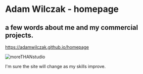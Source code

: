 # Adam Wilczak - homepage
## a few words about me and my commercial projects.

https://adamwilczak.github.io/homepage

![moreTHANstudio](https://adamwilczak.github.io/homepage/pic/ogImage.png)

I'm sure the site will change as my skills improve.
